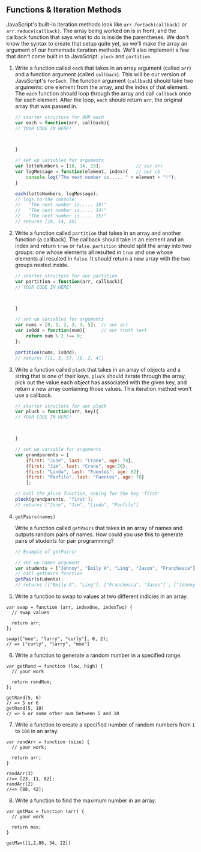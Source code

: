 ## Functions & Iteration Methods

JavaScript's built-in iteration methods look like `arr.forEach(callback)` or `arr.reduce(callback)`. The array being worked on is in front, and the callback function that says what to do is inside the parentheses. We don't know the syntax to create that setup quite yet, so we'll make the array an argument of our homemade iteration methods.  We'll also implement a few that don't come built in to JavaScript: `pluck` and `partition`.

1. Write a function called `each` that takes in an array argument (called `arr`) and a function argument (called `callback`). This will be our version of JavaScript's `forEach`. The function argument (`callback`) should take two arguments: one element from the array, and the index of that element.  The `each` function should loop through the array and call `callback` once for each element. After the loop, `each` should return `arr`, the original array that was passed in.  

    ```js
    // starter structure for OUR each
    var each = function(arr, callback){
    // YOUR CODE IN HERE!
    
    
    
    }

    // set up variables for arguments
    var lottoNumbers = [18, 14, 15];             // our arr
    var logMessage = function(element, index){   // our cb
        console.log("The next number is..... " + element + "!");
    }

    each(lottoNumbers, logMessage);
    // logs to the console:
    //   "The next number is..... 18!"
    //   "The next number is..... 14!"
    //   "The next number is..... 15!"
    // returns [18, 14, 15]

    ```



2. Write a function called `partition` that takes in an array and another function (a callback).  The callback should take in an element and an index and return `true` or `false`. `partition` should split the array into two groups: one whose elements all resulted in `true` and one whose elements all resulted in `false`. It should return a new array with the two groups nested inside.

    ```js
    // starter structure for our partition
    var partition = function(arr, callback){
    // YOUR CODE IN HERE!
    
    
    
    }

    // set up variables for arguments
    var nums = [0, 1, 2, 3, 4, 5];  // our arr
    var isOdd = function(num){      // our truth test
        return num % 2 !== 0;
    };

    partition(nums, isOdd);
    // returns [[1, 3, 5], [0, 2, 4]]
    ```




3. Write a function called `pluck` that takes in an array of objects and a string that is one of their keys. `pluck` should iterate through the array, pick out the value each object has associated with the given key, and return a new array containing those values.  This iteration method won't use a callback.

    ```js
    // starter structure for our pluck
    var pluck = function(arr, key){
    // YOUR CODE IN HERE!
    
    
    
    }

    // set up variable for arguments
    var grandparents = [
        {first: "June", last: "Crane", age: 74},
        {first: "Jim", last: "Crane", age:76},
        {first: "Linda", last: "Fuentes", age: 62},
        {first: "Panfilo", last: "Fuentes", age: 76}
        ];

    // call the pluck function, asking for the key 'first'
    pluck(grandparents, 'first');
    // returns ["June", "Jim", "Linda", "Panfilo"]
    ```


4. `getPairs(names)`

    Write a function called `getPairs` that takes in an array of names and outputs random pairs of names. How could you use this to generate pairs of students for pair programming?

    ```js
    // Example of getPairs!

    // set up names argument
    var students = ["Johnny", "Emily A", "Ling", "Jason", "Franchesca"];
    // call getPairs function
    getPair(students);
    // returns [["Emily A", "Ling"], ["Franchesca", "Jason"] , ["Johnny"]]
    ```


5. Write a function to swap to values at two different indicies in an array.

```
var swap = function (arr, indexOne, indexTwo) {
  // swap values 

  return arr;
};

swap(["moe", "larry", "curly"], 0, 2);
// => ["curly", "larry", "moe"]
```


6. Write a function to generate a random number in a specified range.

```
var getRand = function (low, high) {
  // your work

  return randNum;
};

getRand(5, 6)
// => 5 or 6
getRand(5, 10)
// => 6 or some other num between 5 and 10
```


7. Write a function to create a specified number of random numbers from `1` to `100` in an array.

```
var randArr = function (size) {
  // your work;

  return arr; 
}

randArr(3)
//=> [23, 11, 82];
randArr(2)
//=> [88, 42];
```


8. Write a function to find the maximum number in an array.

```
var getMax = function (arr) {
  // your work
  
  return max;
}

getMax([1,2,88, 34, 22])
```
